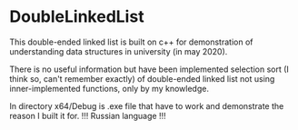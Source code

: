 # DoubleLinkedList

This double-ended linked list is built on c++ for demonstration of understanding data structures in university (in may 2020).

There is no useful information but have been implemented selection sort (I think so, can't remember exactly) of double-ended linked list not using 
inner-implemented functions, only by my knowledge.

In directory x64/Debug is .exe file that have to work and demonstrate the reason I built it for. 
!!! Russian language !!!
